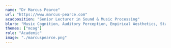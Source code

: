 ```yaml
---
name: "Dr Marcus Pearce"
url: "https://www.marcus-pearce.com"
acadposition: "Senior Lecturer in Sound & Music Processing"
blurb: "Music Cognition, Auditory Perception, Empirical Aesthetics, Statistical Learning, Probabilistic Modelling."
themes: ["mcog"]
role: "Academic"
image: "./marcuspearce.png"
---
```

